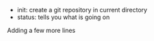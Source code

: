 - init:  create a git repository in current directory
- status:  tells you what is going on

Adding a few more lines

